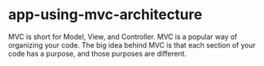 # app-using-mvc-architecture
MVC is short for Model, View, and Controller. MVC is a popular way of organizing your code. The big idea behind MVC is that each section of your code has a purpose, and those purposes are different.
